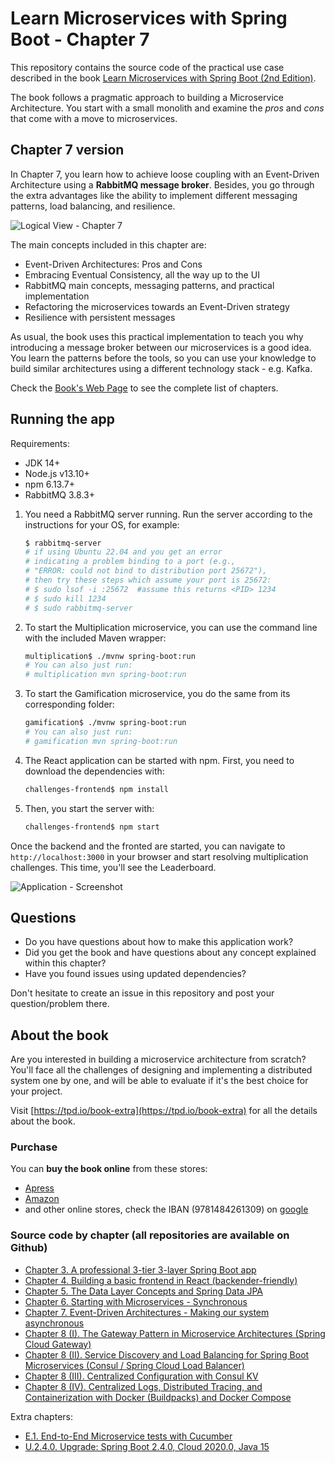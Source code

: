# Learn Microservices with Spring Boot - Chapter 7

This repository contains the source code of the practical use case described in the book [Learn Microservices with Spring Boot (2nd Edition)](https://tpd.io/book-extra).

The book follows a pragmatic approach to building a Microservice Architecture. You start with a small monolith and examine the _pros_ and _cons_ that come with a move to microservices. 

## Chapter 7 version

In Chapter 7, you learn how to achieve loose coupling with an Event-Driven Architecture using a **RabbitMQ message broker**. Besides, you go through the extra advantages like the ability to implement different messaging patterns, load balancing, and resilience. 

![Logical View - Chapter 7](resources/logical_views-Chapter7-detailed.png)

The main concepts included in this chapter are:

* Event-Driven Architectures: Pros and Cons
* Embracing Eventual Consistency, all the way up to the UI
* RabbitMQ main concepts, messaging patterns, and practical implementation
* Refactoring the microservices towards an Event-Driven strategy
* Resilience with persistent messages

As usual, the book uses this practical implementation to teach you why introducing a message broker between our microservices is a good idea. You learn the patterns before the tools, so you can use your knowledge to build similar architectures using a different technology stack - e.g. Kafka. 

Check the [Book's Web Page](https://tpd.io/book-extra) to see the complete list of chapters.

## Running the app

Requirements:

* JDK 14+
* Node.js v13.10+
* npm 6.13.7+
* RabbitMQ 3.8.3+

1. You need a RabbitMQ server running. Run the server according to the instructions for your OS, for example:
    ```bash
    $ rabbitmq-server
    # if using Ubuntu 22.04 and you get an error 
    # indicating a problem binding to a port (e.g., 
    # "ERROR: could not bind to distribution port 25672"), 
    # then try these steps which assume your port is 25672:
    # $ sudo lsof -i :25672  #assume this returns <PID> 1234
    # $ sudo kill 1234
    # $ sudo rabbitmq-server
    ```
1. To start the Multiplication microservice, you can use the command line with the included Maven wrapper:
    ```bash
    multiplication$ ./mvnw spring-boot:run
   # You can also just run: 
   # multiplication mvn spring-boot:run
    ```
2. To start the Gamification microservice, you do the same from its corresponding folder:
    ```bash
    gamification$ ./mvnw spring-boot:run
    # You can also just run: 
    # gamification mvn spring-boot:run
    ```
2. The React application can be started with npm. First, you need to download the dependencies with:
    ```bash
    challenges-frontend$ npm install
    ```
3. Then, you start the server with:
    ```bash
    challenges-frontend$ npm start
    ```

Once the backend and the fronted are started, you can navigate to `http://localhost:3000` in your browser and start resolving multiplication challenges. This time, you'll see the Leaderboard.

![Application - Screenshot](resources/app-chapter7-after10.png)

## Questions

* Do you have questions about how to make this application work?
* Did you get the book and have questions about any concept explained within this chapter?
* Have you found issues using updated dependencies?

Don't hesitate to create an issue in this repository and post your question/problem there. 

## About the book

Are you interested in building a microservice architecture from scratch? You'll face all the challenges of designing and implementing a distributed system one by one, and will be able to evaluate if it's the best choice for your project.

Visit [https://tpd.io/book-extra](https://tpd.io/book-extra) for all the details about the book.

### Purchase

You can **buy the book online** from these stores:

* [Apress](https://www.kqzyfj.com/click-8535631-14029332?url=https%3A%2F%2Fwww.apress.com%2Fgp%2Fbook%2F9781484261309)
* [Amazon](https://amzn.to/3nADn4q)
* and other online stores, check the IBAN (9781484261309) on [google](https://www.google.com/search?q=9781484261309)

### Source code by chapter (all repositories are available on Github)

* [Chapter 3. A professional 3-tier 3-layer Spring Boot app](https://github.com/Book-Microservices-v2/chapter03)
* [Chapter 4. Building a basic frontend in React (backender-friendly)](https://github.com/Book-Microservices-v2/chapter04)
* [Chapter 5. The Data Layer Concepts and Spring Data JPA](https://github.com/Book-Microservices-v2/chapter05)
* [Chapter 6. Starting with Microservices - Synchronous](https://github.com/Book-Microservices-v2/chapter06)
* [Chapter 7. Event-Driven Architectures - Making our system asynchronous](https://github.com/Book-Microservices-v2/chapter07)
* [Chapter 8 (I). The Gateway Pattern in Microservice Architectures (Spring Cloud Gateway)](https://github.com/Book-Microservices-v2/chapter08a)
* [Chapter 8 (II). Service Discovery and Load Balancing for Spring Boot Microservices (Consul / Spring Cloud Load Balancer)](https://github.com/Book-Microservices-v2/chapter08b)
* [Chapter 8 (III). Centralized Configuration with Consul KV](https://github.com/Book-Microservices-v2/chapter08c)
* [Chapter 8 (IV). Centralized Logs, Distributed Tracing, and Containerization with Docker (Buildpacks) and Docker Compose](https://github.com/Book-Microservices-v2/chapter08d)

Extra chapters:

* [E.1. End-to-End Microservice tests with Cucumber](https://github.com/Book-Microservices-v2/cucumber-tests)
* [U.2.4.0. Upgrade: Spring Boot 2.4.0, Cloud 2020.0, Java 15](https://github.com/Book-Microservices-v2/update-2.4.0)
